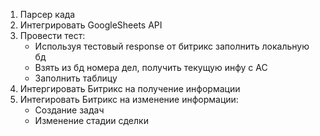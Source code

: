 1. Парсер када
2. Интегрировать GoogleSheets API
3. Провести тест:
    - Используя тестовый response от битрикс заполнить локальную бд
    - Взять из бд номера дел, получить текущую инфу с АС
    - Заполнить таблицу
4. Интергировать Битрикс на получение информации
5. Интегировать Битрикс на изменение информации:
    - Создание задач
    - Изменение стадии сделки
